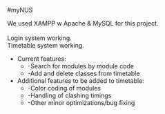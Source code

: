 #myNUS

We used XAMPP w Apache & MySQL for this project. <br /> <br />
Login system working. <br />
Timetable system working.
  * Current features: <br />
    * -Search for modules by module code <br />
    * -Add and delete classes from timetable <br />
  * Additional features to be added to timetable: <br />
    * -Color coding of modules <br />
    * -Handling of clashing timings <br />
    * -Other minor optimizations/bug fixing <br />

